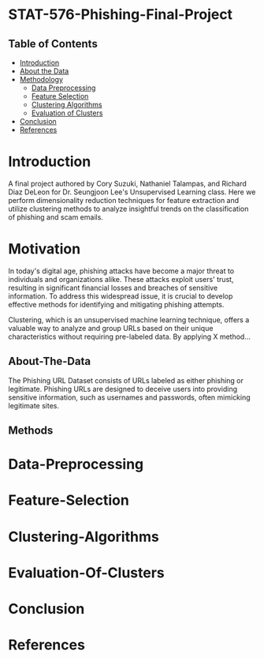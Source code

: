 # STAT-576-Phishing-Final-Project

## Table of Contents
- [Introduction](#Introduction)
- [About the Data](#About-The-Data)
- [Methodology](#Methods)
  - [Data Preprocessing](#Data-Preprocessing)
  - [Feature Selection](#Feature-Selection)
  - [Clustering Algorithms](#Clustering-Algorithms)
  - [Evaluation of Clusters](#Evaluation-Of-Clusters)
- [Conclusion](#Conclusion)
- [References](#References)


# Introduction
A final project authored by Cory Suzuki, Nathaniel Talampas, and Richard Diaz DeLeon for Dr. Seungjoon Lee's Unsupervised Learning class. Here we perform dimensionality reduction techniques for feature extraction and utilize clustering methods to analyze insightful trends on the classification of phishing and scam emails.

# Motivation
In today's digital age, phishing attacks have become a major threat to individuals and organizations alike. These attacks exploit users' trust, resulting in significant financial losses and breaches of sensitive information. To address this widespread issue, it is crucial to develop effective methods for identifying and mitigating phishing attempts.

Clustering, which is an unsupervised machine learning technique, offers a valuable way to analyze and group URLs based on their unique characteristics without requiring pre-labeled data. By applying X method...


## About-The-Data
The Phishing URL Dataset consists of URLs labeled as either phishing or legitimate. Phishing URLs are designed to deceive users into providing sensitive information, such as usernames and passwords, often mimicking legitimate sites.

## Methods

# Data-Preprocessing

# Feature-Selection

# Clustering-Algorithms

# Evaluation-Of-Clusters

# Conclusion

# References





